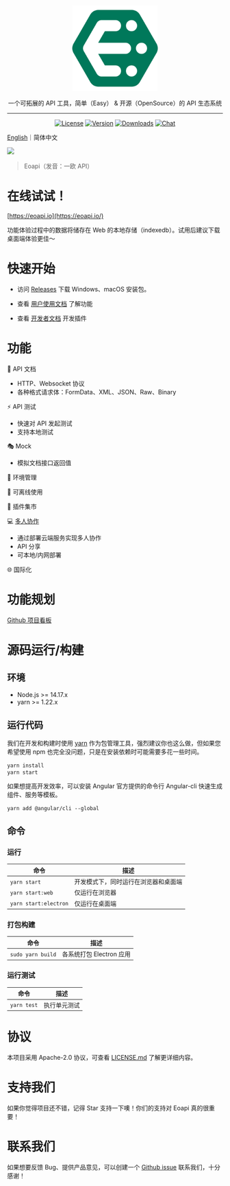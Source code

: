 <p align="center">
  <a href="https://github.com/eolinker/eoapi">
    <img width="200" src="./wiki/images/logo.png">
  </a>
</p>
</p>

<div align="center">
一个可拓展的 API 工具，简单（Easy） & 开源（OpenSource）的 API 生态系统
</div>
<hr>
<p align="center">
  <a href="https://github.com/eolinker/eoapi"><img src="https://img.shields.io/github/license/eolinker/eoapi?sanitize=true" alt="License"></a>
  <a href="https://github.com/eolinker/eoapi/releases"><img src="https://img.shields.io/github/v/release/eolinker/eoapi?sanitize=true" alt="Version"></a>
  <a href="https://github.com/eolinker/eoapi/releases"><img src="https://img.shields.io/github/downloads/eolinker/eoapi/total?sanitize=true" alt="Downloads"></a>
  <a href="https://discord.gg/W3uk39zJCR"><img src="https://img.shields.io/badge/chat-on%20discord-7289da.svg?sanitize=true" alt="Chat"></a>
</p>

[English](wiki/README.en.md)｜简体中文

![](https://docs.eoapi.io/images/eoapi-demo.png)
> Eoapi（发音：一欧 API）
# 在线试试！

[https://eoapi.io](https://eoapi.io/)

功能体验过程中的数据将储存在 Web 的本地存储（indexedb）。试用后建议下载桌面端体验更佳～
# 快速开始

- 访问 [Releases](https://github.com/eolinker/eoapi/releases) 下载 Windows、macOS 安装包。

- 查看 [用户使用文档](https://docs.eoapi.io) 了解功能

- 查看 [开发者文档](https://developer.eoapi.io) 开发插件

# 功能

📃 API 文档

- HTTP、Websocket 协议
- 各种格式请求体：FormData、XML、JSON、Raw、Binary

⚡ API 测试

- 快速对 API 发起测试
- 支持本地测试

🎭 Mock
- 模拟文档接口返回值

📖 环境管理

📶 可离线使用

🌱 插件集市

💻  [多人协作](https://docs.eoapi.io/docs/collaborate.html)
- 通过部署云端服务实现多人协作
- API 分享
- 可本地/内网部署

🌐 国际化
# 功能规划
[Github 项目看板](https://github.com/orgs/eolinker/projects/1/views/16)
# 源码运行/构建

## 环境

- Node.js >= 14.17.x
- yarn >= 1.22.x

## 运行代码

我们在开发和构建时使用 [yarn](https://yarnpkg.com/) 作为包管理工具，强烈建议你也这么做，但如果您希望使用 npm 也完全没问题，只是在安装依赖时可能需要多花一些时间。

```
yarn install
yarn start
```

如果想提高开发效率，可以安装 Angular 官方提供的命令行 Angular-cli 快速生成组件、服务等模板。

```
yarn add @angular/cli --global
```

## 命令

### 运行

| 命令                  | 描述                                 |
| --------------------- | ------------------------------------ |
| `yarn start`          | 开发模式下，同时运行在浏览器和桌面端 |
| `yarn start:web`      | 仅运行在浏览器                       |
| `yarn start:electron` | 仅运行在桌面端                       |

### 打包构建

| 命令              | 描述                     |
| ----------------- | ------------------------ |
| `sudo yarn build` | 各系统打包 Electron 应用 |

### 运行测试

| 命令        | 描述         |
| ----------- | ------------ |
| `yarn test` | 执行单元测试 |

# 协议

本项目采用 Apache-2.0 协议，可查看 [LICENSE.md](LICENSE) 了解更详细内容。

# 支持我们

如果你觉得项目还不错，记得 Star 支持一下噢！你们的支持对 Eoapi 真的很重要！

# 联系我们

如果想要反馈 Bug、提供产品意见，可以创建一个 [Github issue](https://github.com/eolinker/eoapi/issues) 联系我们，十分感谢！
